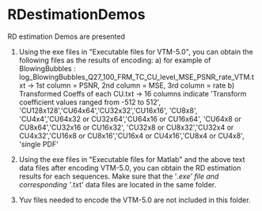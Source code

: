 # RDestimationDemos
RD estimation Demos are presented
1. Using the exe files in "Executable files for VTM-5.0",
   you can obtain the following files as the results of encoding:
   a) for example of BlowingBubbles : log_BlowingBubbles_Q27_100_FRM_TC_CU_level_MSE_PSNR_rate_VTM.txt -> 1st column = PSNR, 2nd column = MSE, 3rd column = rate
   b) Transformed Coeffs of each CU.txt -> 16 columns indicate 'Transform coefficient values ranged from -512 to 512', 'CU128x128','CU64x64','CU32x32','CU16x16', 'CU8x8', 'CU4x4','CU64x32 or CU32x64','CU64x16 or CU16x64',
   'CU64x8 or CU8x64','CU32x16 or CU16x32', 'CU32x8 or CU8x32','CU32x4 or CU4x32','CU16x8 or CU8x16','CU16x4 or CU4x16','CU8x4 or CU4x8', 'single PDF'

2. Using the exe files in "Executable files for Matlab" and the above text data files after encoding VTM-5.0,
   you can obtain the RD estimation results for each sequences. Make sure that the '*.exe' file and corresponding '*.txt' data files are located in the same folder.
   
3. Yuv files needed to encode the VTM-5.0 are not included in this folder.
